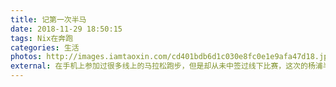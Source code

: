 ```yaml
---
title: 记第一次半马
date: 2018-11-29 18:50:15
tags: Nix在奔跑
categories: 生活
photos: http://images.iamtaoxin.com/cd401bdb6d1c030e8fc0e1e9afa47d18.jpg
external: 在手机上参加过很多线上的马拉松跑步，但是却从未中签过线下比赛，这次的杨浦半程马拉松，正好有机会参加，那就开跑吧。
---
```

